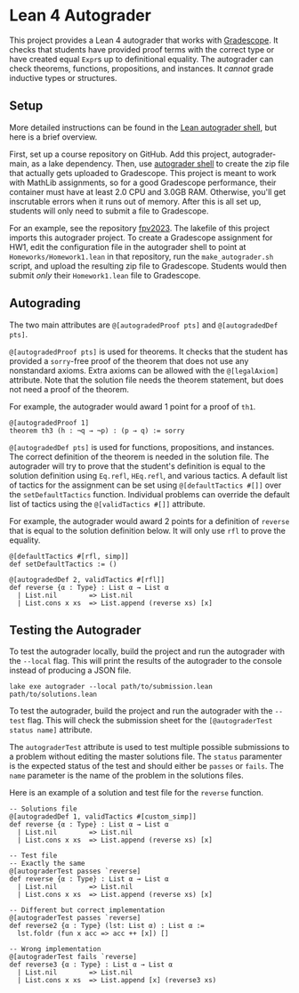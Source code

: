 # Lean 4 Autograder

This project provides a Lean 4 autograder that works with [Gradescope](https://gradescope-autograders.readthedocs.io/en/latest/). 
It checks that students have provided proof terms with the correct type or have created equal `Expr`s up to definitional equality. 
The autograder can check theorems, functions, propositions, and instances. It *cannot* grade inductive types or structures.

## Setup 

More detailed instructions can be found in the [Lean autograder shell](https://github.com/robertylewis/lean4_autograder), but here is a brief overview.

First, set up a course repository on GitHub. Add this project, autograder-main, as a lake dependency. 
Then, use [autograder shell](https://github.com/robertylewis/lean4_autograder) to create the zip file that actually gets uploaded to Gradescope.
This project is meant to work with MathLib assignments, so for a good Gradescope performance, their container must have at least 2.0 CPU and 3.0GB RAM. 
Otherwise, you'll get inscrutable errors when it runs out of memory. 
After this is all set up, students will only need to submit a file to Gradescope.

For an example, see the repository [fpv2023](https://github.com/BrownCS1951x/fpv2023). 
The lakefile of this project imports this autograder project.
To create a Gradescope assignment for HW1, edit the configuration file in the autograder shell 
to point at `Homeworks/Homework1.lean` in that repository, run the `make_autograder.sh` script, 
and upload the resulting zip file to Gradescope.
Students would then submit *only* their `Homework1.lean` file to Gradescope.

## Autograding 

The two main attributes are `@[autogradedProof pts]` and `@[autogradedDef pts]`.

`@[autogradedProof pts]` is used for theorems. 
It checks that the student has provided a `sorry`-free proof of the theorem that does not use any nonstandard axioms.
Extra axioms can be allowed with the `@[legalAxiom]` attribute.
Note that the solution file needs the theorem statement, but does not need a proof of the theorem.

For example, the autograder would award 1 point for a proof of `th1`.

```lean
@[autogradedProof 1]
theorem th3 (h : ¬q → ¬p) : (p → q) := sorry
```

`@[autogradedDef pts]` is used for functions, propositions, and instances.
The correct definition of the theorem is needed in the solution file.
The autograder will try to prove that the student's definition is equal to the solution definition using `Eq.refl`, `HEq.refl`, and various tactics.
A default list of tactics for the assignment can be set using `@[defaultTactics #[]]` over the `setDefaultTactics` function.
Individual problems can override the default list of tactics using the `@[validTactics #[]]` attribute. 

For example, the autograder would award 2 points for a definition of `reverse` that is equal to the solution definition below.
It will only use `rfl` to prove the equality.

```lean
@[defaultTactics #[rfl, simp]] 
def setDefaultTactics := () 

@[autogradedDef 2, validTactics #[rfl]]
def reverse {α : Type} : List α → List α
  | List.nil        => List.nil
  | List.cons x xs  => List.append (reverse xs) [x]
```

## Testing the Autograder

To test the autograder locally, build the project and run the autograder with the `--local` flag.
This will print the results of the autograder to the console instead of producing a JSON file.

```lean
lake exe autograder --local path/to/submission.lean path/to/solutions.lean
```

To test the autograder, build the project and run the autograder with the `--test` flag.
This will check the submission sheet for the `[@autograderTest status name]` attribute.

The `autograderTest` attribute is used to test multiple possible submissions to a problem
without editing the master solutions file. The `status` paramenter is the expected status 
of the test and should either be `passes` or `fails`. The `name` parameter is the name of 
the problem in the solutions files. 

Here is an example of a solution and test file for the `reverse` function.

```lean
-- Solutions file
@[autogradedDef 1, validTactics #[custom_simp]]
def reverse {α : Type} : List α → List α
  | List.nil        => List.nil
  | List.cons x xs  => List.append (reverse xs) [x]
```

```lean
-- Test file
-- Exactly the same
@[autograderTest passes `reverse]
def reverse {α : Type} : List α → List α
  | List.nil        => List.nil
  | List.cons x xs  => List.append (reverse xs) [x]

-- Different but correct implementation
@[autograderTest passes `reverse]
def reverse2 {α : Type} (lst: List α) : List α := 
  lst.foldr (fun x acc => acc ++ [x]) []

-- Wrong implementation
@[autograderTest fails `reverse]
def reverse3 {α : Type} : List α → List α
  | List.nil        => List.nil
  | List.cons x xs  => List.append [x] (reverse3 xs)
```
